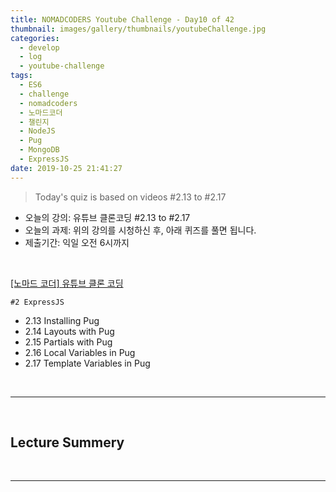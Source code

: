 ```yaml
---
title: NOMADCODERS Youtube Challenge - Day10 of 42
thumbnail: images/gallery/thumbnails/youtubeChallenge.jpg
categories:
  - develop
  - log
  - youtube-challenge
tags:
  - ES6
  - challenge
  - nomadcoders
  - 노마드코더
  - 챌린지
  - NodeJS
  - Pug
  - MongoDB
  - ExpressJS
date: 2019-10-25 21:41:27
---
```


> Today's quiz is based on videos #2.13 to #2.17

- 오늘의 강의: 유튜브 클론코딩 #2.13 to #2.17
- 오늘의 과제: 위의 강의를 시청하신 후, 아래 퀴즈를 풀면 됩니다.
- 제출기간: 익일 오전 6시까지

<br/>

[[노마드 코더] 유튜브 클론 코딩](https://academy.nomadcoders.co/courses/enrolled/435438)

`#2 ExpressJS`

- 2.13 Installing Pug
- 2.14 Layouts with Pug
- 2.15 Partials with Pug
- 2.16 Local Variables in Pug
- 2.17 Template Variables in Pug

<br/>
<!-- more -->

---

<br/>

## Lecture Summery

<br/>

---

<br/>

<!--

## Homework

### Quiz


1. How can we make express use pug as the view engine *

    1) Using "app.views("engine", "pug")"
    2) `Using "app.set("view engine", "pug")`

    <br/>

2. What is the default directory where express will look for the views *

    1) /templates
    2) /html
    3) `/views`
    4) /static

    <br/>

3. How can I change the default views directory to "/dist" *

    1) Using "app.views("template", "/dist")"
    2) `Using "app.set("views", "/dist")"`
    3) Using "app.set("template", "/dist")"
    4) Using "app.views("views", "/dist")
    5) /static

    <br/>

4. How can I render a pug template from a controller *

    1) Using "res.template(<TEMPLATE_NAME>)"
    2) Using "res.pug(<TEMPLATE_NAME>)"
    3) `Using "res.render(<TEMPLATE_NAME>)"`

    <br/>

5. How can I reuse the same page structure using pug *

    1) Copy / Paste as fast as you can
    2) `Creating templates and extending from them`

    <br/>

6. What is a partial *

    1) `It's a piece of HTML code that I can reuse on pug`
    2) It's a piece of JS code that I can reuse on app

    <br/>

7. How can I use the partial "footer.pug" inside of my "layout.pug" *

    1) Using "partial ./footer"
    2) `Using "include ./footer"`
    3) Using "extends /.footer"

    <br/>

8. What is a "block" in pug *

    1) It's a way of defining a flex-container
    2) It's a way of making space for CSS code
    3) `It's a way of making space for dynamic content inside of a template`
    4) It's a way of making space for dynamic content inside of a route

    <br/>

9. How can I do <span class="hello"> in pug *

    1) `span.hello`
    2) span#hello
    3) span("hello")

    <br/>

10. Doing ".hello" is the same as doing "div.hello" in pug *

    1) `True`
    2) False

    <br/>

11. How can we add information to all the templates at the same time *

    1) `Using res.locals`
    2) Using res.global

    <br/>

12. How can I render a template with a variable "name" from the controller *

    1) Using "res.render(< TEMPLATE >, { vars:{name: "Nico"}})"
    2) Using "res.render(< TEMPLATE >, name: "Nico")"
    3) `Using "res.render(< TEMPLATE >, { name:"Nico"})"`


-->
